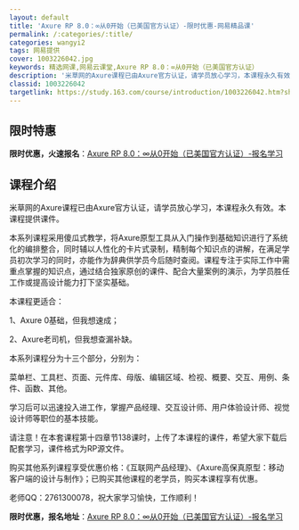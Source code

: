 ```yaml
---
layout: default
title: 'Axure RP 8.0：∞从0开始（已美国官方认证）-限时优惠-网易精品课'
permalink: /:categories/:title/
categories: wangyi2
tags: 网易提供
cover: 1003226042.jpg
keywords: 精选网课,网易云课堂,Axure RP 8.0：∞从0开始（已美国官方认证）
description: '米草网的Axure课程已由Axure官方认证，请学员放心学习，本课程永久有效。本课程提供课件。本系列课程采用傻瓜式教学，'
classid: 1003226042
targetlink: https://study.163.com/course/introduction/1003226042.htm?share=1&shareId=1025206652&utm_campaign=share&utm_medium=iphoneShare&utm_source=&utm_u=1025206652
---
```


## 限时特惠

**限时优惠，火速报名**：[Axure RP 8.0：∞从0开始（已美国官方认证）-报名学习](https://study.163.com/course/introduction/1003226042.htm?share=1&shareId=1025206652&utm_campaign=share&utm_medium=iphoneShare&utm_source=&utm_u=1025206652)

## 课程介绍

米草网的Axure课程已由Axure官方认证，请学员放心学习，本课程永久有效。本课程提供课件。 



本系列课程采用傻瓜式教学，将Axure原型工具从入门操作到基础知识进行了系统化的编排整合，同时辅以人性化的卡片式录制，精制每个知识点的讲解，在满足学员初次学习的同时，亦能作为辞典供学员今后随时查阅。课程专注于实际工作中需重点掌握的知识点，通过结合独家原创的课件、配合大量案例的演示，为学员胜任工作或提高设计能力打下坚实基础。



本课程更适合：

1、Axure 0基础，但我想速成；

2、Axure老司机，但我想查漏补缺。



本系列课程分为十三个部分，分别为：

菜单栏、工具栏、页面、元件库、母版、编辑区域、检视、概要、交互、用例、条件、函数、其他。



学习后可以迅速投入进工作，掌握产品经理、交互设计师、用户体验设计师、视觉设计师等职位的基本技能。



请注意！在本套课程第十四章节138课时，上传了本课程的课件，希望大家下载后配套学习，课件格式为RP源文件。



购买其他系列课程享受优惠价格：《互联网产品经理》、《Axure高保真原型：移动客户端的设计与制作》；已购买其他课程的老学员，购买本课程享有优惠。



老师QQ：2761300078，祝大家学习愉快，工作顺利！

**限时优惠，报名地址**：[Axure RP 8.0：∞从0开始（已美国官方认证）-报名学习](https://study.163.com/course/introduction/1003226042.htm?share=1&shareId=1025206652&utm_campaign=share&utm_medium=iphoneShare&utm_source=&utm_u=1025206652)

